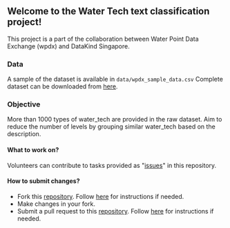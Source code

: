 ## Welcome to the Water Tech text classification project!

This project is a part of the collaboration between Water Point Data Exchange (wpdx) and DataKind Singapore.

### Data
A sample of the dataset is available in `data/wpdx_sample_data.csv`
Complete dataset can be downloaded from [here](https://drive.google.com/open?id=1C61ZTKyXnuEKE72C-KwYbD5Jw4j5PcAP).

### Objective
More than 1000 types of water_tech are provided in the raw dataset. Aim to reduce the number of levels by grouping similar water_tech based on the description.

#### What to work on?
Volunteers can contribute to tasks provided as "[issues](https://github.com/DataKind-SG/wpdx-watertech-classification-text/issues)" in this repository.

#### How to submit changes?
* Fork this [repository](https://github.com/DataKind-SG/wpdx-watertech-classification-text). Follow [here](https://help.github.com/en/articles/fork-a-repo) for instructions if needed.
* Make changes in your fork.
* Submit a pull request to this [repository](https://github.com/DataKind-SG/wpdx-watertech-classification-text). Follow [here](https://help.github.com/en/articles/creating-a-pull-request-from-a-fork) for instructions if needed.
